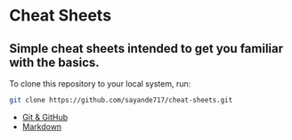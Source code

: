 # Cheat Sheets

## Simple cheat sheets intended to get you familiar with the basics.

To clone this repository to your local system, run:
```bash
git clone https://github.com/sayande717/cheat-sheets.git
```

- [Git & GitHub](./GitHub.md)
- [Markdown](./Markdown.md)